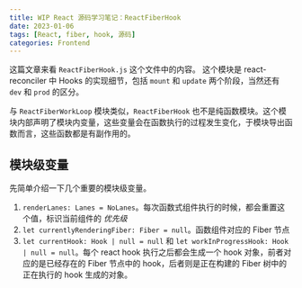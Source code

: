 ```yaml
---
title: WIP React 源码学习笔记：ReactFiberHook
date: 2023-01-06
tags: [React, fiber, hook, 源码]
categories: Frontend
---
```


这篇文章来看 `ReactFiberHook.js` 这个文件中的内容。
这个模块是 react-reconciler 中 Hooks 的实现细节，包括 `mount` 和 `update` 两个阶段，当然还有 `dev` 和 `prod` 的区分。

与 `ReactFiberWorkLoop` 模块类似，`ReactFiberHook` 也不是纯函数模块。这个模块内部声明了模块内变量，这些变量会在函数执行的过程发生变化，于模块导出函数而言，这些函数都是有副作用的。

<!--more-->

## 模块级变量

先简单介绍一下几个重要的模块级变量。

1. `renderLanes: Lanes = NoLanes`。每次函数式组件执行的时候，都会重置这个值，标识当前组件的 _优先级_
2. `let currentlyRenderingFiber: Fiber = null`。函数组件对应的 Fiber 节点
3. `let currentHook: Hook | null = null` 和 `let workInProgressHook: Hook | null = null`。每个 react hook 执行之后都会生成一个 hook 对象，前者对应的是已经存在的 Fiber 节点中的 hook，后者则是正在构建的 Fiber 树中的正在执行的 hook 生成的对象。
